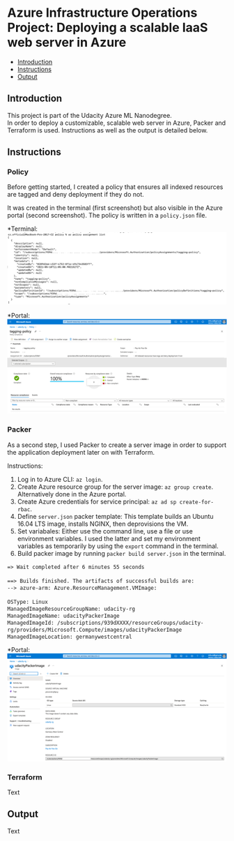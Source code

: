 # Azure Infrastructure Operations Project: Deploying a scalable IaaS web server in Azure

* [Introduction](#introduction)
* [Instructions](#instructions)
* [Output](#output)

## Introduction
This project is part of the Udacity Azure ML Nanodegree.\
In order to deploy a customizable, scalable web server in Azure, Packer and Terraform is used. Instructions as well as the output is detailed below.

## Instructions
### Policy
Before getting started, I created a policy that ensures all indexed resources are tagged and deny deployment if they do not.

It was created in the terminal (first screenshot) but also visible in the Azure portal (second screenshot). The policy is written in a `policy.json` file.

*Terminal:
![tagging-policy](./policy/tagging-policy.png)

*Portal:
![tagging-policy-portal](./policy/tagging-policy-portal.png)

### Packer
As a second step, I used Packer to create a server image in order to support the application deployment later on with Terraform. 

Instructions:
1. Log in to Azure CLI: `az login`.
2. Create Azure resource group for the server image: `az group create`. Alternatively done in the Azure portal.
3. Create Azure credentials for service principal: `az ad sp create-for-rbac`.
4. Define `server.json` packer template: This template builds an Ubuntu 16.04 LTS image, installs NGINX, then deprovisions the VM.
5. Set variabales: Either use the command line, use a file or use environment variables. I used the latter and set my environment variables as temporarily by using the `export` command in the terminal.
6. Build packer image by running `packer build server.json` in the terminal.

````
=> Wait completed after 6 minutes 55 seconds

==> Builds finished. The artifacts of successful builds are:
--> azure-arm: Azure.ResourceManagement.VMImage:

OSType: Linux
ManagedImageResourceGroupName: udacity-rg
ManagedImageName: udacityPackerImage
ManagedImageId: /subscriptions/939dXXXX/resourceGroups/udacity-rg/providers/Microsoft.Compute/images/udacityPackerImage
ManagedImageLocation: germanywestcentral
````

*Portal:
![packer](./packer/packer.png)

### Terraform
Text

## Output
Text